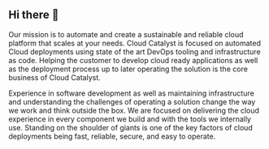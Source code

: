## Hi there 👋

Our mission is to automate and create a sustainable and reliable cloud platform that scales at your needs. Cloud Catalyst is focused on automated Cloud deployments using state of the art DevOps tooling and infrastructure as code. Helping the customer to develop cloud ready applications as well as the deployment process up to later operating the solution is the core business of Cloud Catalyst.

 

Experience in software development as well as maintaining infrastructure and understanding the challenges of operating a solution change the way we work and think outside the box. We are focused on delivering the cloud experience in every component we build and with the tools we internally use. Standing on the shoulder of giants is one of the key factors of cloud deployments being fast, reliable, secure, and easy to operate.
<!--

**Here are some ideas to get you started:**

🙋‍♀️ A short introduction - what is your organization all about?
🌈 Contribution guidelines - how can the community get involved?
👩‍💻 Useful resources - where can the community find your docs? Is there anything else the community should know?
🍿 Fun facts - what does your team eat for breakfast?
🧙 Remember, you can do mighty things with the power of [Markdown](https://docs.github.com/github/writing-on-github/getting-started-with-writing-and-formatting-on-github/basic-writing-and-formatting-syntax)
-->
